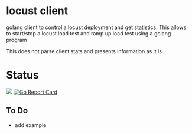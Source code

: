 # locust client

golang client to control a locust deployment and get statistics. This allows to start/stop a locust load test and ramp up load test using a golang program 

This does not parse client stats and presents information as it is.

# Status

![](https://github.com/amila-ku/locust-client/workflows/Go/badge.svg)    [![Go Report Card](https://goreportcard.com/badge/github.com/amila-ku/locust-client)](https://goreportcard.com/report/github.com/amila-ku/locust-client)

## To Do

* add example